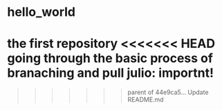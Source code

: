 # hello_world
the first repository
<<<<<<< HEAD
going through the basic process of branaching and pull
julio: importnt!
=======
>>>>>>> parent of 44e9ca5... Update README.md
